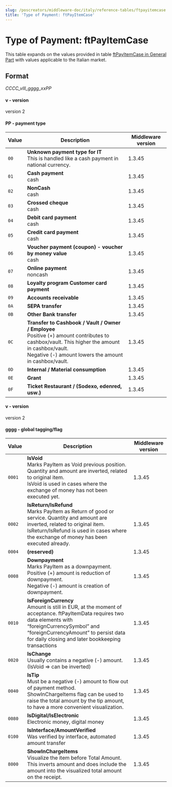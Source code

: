 ```yaml
---
slug: /poscreators/middleware-doc/italy/reference-tables/ftpayitemcase
title: 'Type of Payment: ftPayItemCase'
---
```


# Type of Payment: ftPayItemCase

This table expands on the values provided in table [ftPayItemCase in General Part](../../general/reference-tables/reference-tables.md#type-of-payment-ftpayitemcase) with values applicable to the Italian market.

## Format

_CCCC_vlll_gggg_xxPP_ 

#### v - version
version 2

#### PP - payment type
| **Value**            | **Description**                                                                                | **Middleware version** |
| -------------------- | ---------------------------------------------------------------------------------------------- | ---------------------- |
| `00` | **Unknown payment type for IT**<br />This is handled like a cash payment in national currency. | 1.3.45                    |
| `01` | **Cash payment**<br />cash                                                | 1.3.45                    |
| `02` | **NonCash**<br />cash                                                 | 1.3.45                    |
| `03` | **Crossed cheque**<br />cash                                                                   | 1.3.45                    |
| `04` | **Debit card payment**<br />cash                                                            | 1.3.45                    |
| `05` | **Credit card payment**<br />cash                                                              | 1.3.45                    |
| `06` | **Voucher payment (coupon) - voucher by money value**<br />cash                                | 1.3.45                    |
| `07` | **Online payment**<br />noncash                                                                | 1.3.45                    |
| `08` | **Loyalty program Customer card payment**<br />|1.3.45|
| `09` | **Accounts receivable**<br />| 1.3.45                    |
| `0A` | **SEPA transfer**<br />| 1.3.45                    |
| `0B` | **Other Bank transfer**<br />| 1.3.45                    |
| `0C` | **Transfer to Cashbook / Vault / Owner / Employee**<br />Positive (+) amount contributes to cashbox/vault. This higher the amount in cashbox/vault.<br />Negative (-) amount lowers the amount in cashbox/vault. |1.3.45|
| `0D` | **Internal / Material consumption**<br />| 1.3.45|
| `0E` | **Grant**<br />| 1.3.45|
| `0F` | **Ticket Restaurant / (Sodexo, edenred, usw.)**<br />| 1.3.45|

#### v - version
version 2

#### gggg - global tagging/flag
| **Value**            | **Description**                                                                                | **Middleware version** |
| -------------------- | ---------------------------------------------------------------------------------------------- | ---------------------- |
| `0001` | **IsVoid**<br />Marks PayItem as Void previous position. Quantity and amount are inverted, related to original item. <br />IsVoid is used in cases where the exchange of money has not been executed yet. | 1.3.45|
| `0002` | **IsReturn/IsRefund**<br />Marks PayItem as Return of good or service. Quantity and amount are inverted, related to original item.<br />IsReturn/IsRefund  is used in cases where the exchange of money has been executed already.| 1.3.45|
| `0004` |**(reserved)**<br />| 1.3.45|
| `0008` |**Downpayment**<br />Marks PayItem as a downpayment. <br />Positive (+) amount is reduction of downpayment. <br/>Negative (-) amount is creation of downpayment.| 1.3.45|
| `0010` | **IsForeignCurrency**<br />Amount is still in EUR, at the moment of acceptance. ftPayItemData requires two data elements with “foreignCurrencySymbol” and “foreignCurrencyAmount” to persist data for daily closing and later bookkeeping transactions| 1.3.45|
| `0020` | **IsChange**<br />Usually contains a negative (-) amount.<br /> (IsVoid => can be inverted)| 1.3.45                    |
| `0040` | **IsTip**<br />Must be a negative (-) amount to flow out of payment method.<br />ShowInChargeItems flag can be used to raise the total amount by the tip amount, to have a more convenient visualization.| 1.3.45                    |
| `0080` | **IsDigital/IsElectronic**<br />Electronic money, digital money  | 1.3.45                    |
| `0100` | **IsInterface/AmountVerified**<br />Was verified by interface, automated amount transfer | 1.3.45                    |
| `8000` | **ShowInChargeItems**<br />Visualize the item before Total Amount. This inverts amount and does include the amount into the visualized total amount on the receipt. |1.3.45|